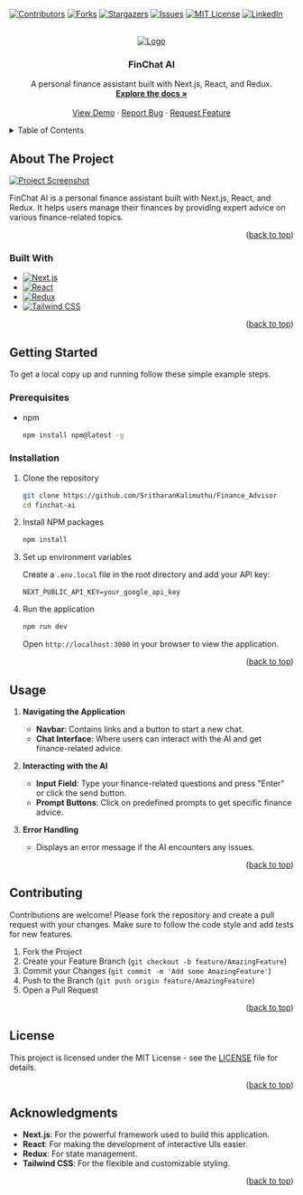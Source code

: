 <a id="readme-top"></a>

[![Contributors][contributors-shield]][contributors-url]
[![Forks][forks-shield]][forks-url]
[![Stargazers][stars-shield]][stars-url]
[![Issues][issues-shield]][issues-url]
[![MIT License][license-shield]][license-url]
[![LinkedIn][linkedin-shield]][linkedin-url]

<!-- PROJECT LOGO -->
<br />
<div align="center">
  <a href="https://github.com/SritharanKalimuthu/Finance_Advisor">
    <img src="https://img.shields.io/badge/next.js-000000?style=for-the-badge&logo=nextdotjs&logoColor=white" alt="Logo" width="80" height="80">
  </a>

  <h3 align="center">FinChat AI</h3>

  <p align="center">
    A personal finance assistant built with Next.js, React, and Redux.
    <br />
    <a href="https://github.com/SritharanKalimuthu/Finance_Advisor"><strong>Explore the docs »</strong></a>
    <br />
    <br />
    <a href="https://github.com/SritharanKalimuthu/Finance_Advisor">View Demo</a>
    ·
    <a href="https://github.com/SritharanKalimuthu/Finance_Advisor/issues/new?labels=bug&template=bug-report---.md">Report Bug</a>
    ·
    <a href="https://github.com/SritharanKalimuthu/Finance_Advisor/issues/new?labels=enhancement&template=feature-request---.md">Request Feature</a>
    </p>

</div>

<!-- TABLE OF CONTENTS -->
<details>
  <summary>Table of Contents</summary>
  <ol>
    <li>
      <a href="#about-the-project">About The Project</a>
      <ul>
        <li><a href="#built-with">Built With</a></li>
      </ul>
    </li>
    <li>
      <a href="#getting-started">Getting Started</a>
      <ul>
        <li><a href="#prerequisites">Prerequisites</a></li>
        <li><a href="#installation">Installation</a></li>
        <li><a href="#environment-variables">Environment Variables</a></li>
      </ul>
    </li>
    <li><a href="#usage">Usage</a></li>
    <li><a href="#contributing">Contributing</a></li>
    <li><a href="#license">License</a></li>
    <li><a href="#acknowledgments">Acknowledgments</a></li>
  </ol>
</details>

<!-- ABOUT THE PROJECT -->
## About The Project

[![Project Screenshot](<img src="./app/assets/screenshot/finchat.png" alt=""> "View Project Review")](https://finance-advisor-o911lkps3-sritharankalimuthus-projects.vercel.app/)

FinChat AI is a personal finance assistant built with Next.js, React, and Redux. It helps users manage their finances by providing expert advice on various finance-related topics.


<p align="right">(<a href="#readme-top">back to top</a>)</p>

### Built With

* [![Next.js][Next.js]][Next-url]
* [![React][React.js]][React-url]
* [![Redux][Redux]][Redux-url]
* [![Tailwind CSS][Tailwind CSS]][Tailwind-url]

<p align="right">(<a href="#readme-top">back to top</a>)</p>

<!-- GETTING STARTED -->
## Getting Started

To get a local copy up and running follow these simple example steps.

### Prerequisites

* npm
  ```sh
  npm install npm@latest -g
  ```

### Installation

1. Clone the repository
   ```sh
   git clone https://github.com/SritharanKalimuthu/Finance_Advisor
   cd finchat-ai
   ```

2. Install NPM packages
   ```sh
   npm install
   ```

3. Set up environment variables

   Create a `.env.local` file in the root directory and add your API key:
   ```env
   NEXT_PUBLIC_API_KEY=your_google_api_key
   ```

4. Run the application
   ```sh
   npm run dev
   ```

   Open `http://localhost:3000` in your browser to view the application.

<p align="right">(<a href="#readme-top">back to top</a>)</p>

<!-- USAGE EXAMPLES -->
## Usage

1. **Navigating the Application**

   - **Navbar**: Contains links and a button to start a new chat.
   - **Chat Interface**: Where users can interact with the AI and get finance-related advice.

2. **Interacting with the AI**

   - **Input Field**: Type your finance-related questions and press "Enter" or click the send button.
   - **Prompt Buttons**: Click on predefined prompts to get specific finance advice.

3. **Error Handling**

   - Displays an error message if the AI encounters any issues.

<p align="right">(<a href="#readme-top">back to top</a>)</p>

<!-- CONTRIBUTING -->
## Contributing

Contributions are welcome! Please fork the repository and create a pull request with your changes. Make sure to follow the code style and add tests for new features.

1. Fork the Project
2. Create your Feature Branch (`git checkout -b feature/AmazingFeature`)
3. Commit your Changes (`git commit -m 'Add some AmazingFeature'`)
4. Push to the Branch (`git push origin feature/AmazingFeature`)
5. Open a Pull Request

<p align="right">(<a href="#readme-top">back to top</a>)</p>

<!-- LICENSE -->
## License

This project is licensed under the MIT License - see the [LICENSE](LICENSE) file for details.

<p align="right">(<a href="#readme-top">back to top</a>)</p>

<!-- ACKNOWLEDGMENTS -->
## Acknowledgments

- **Next.js**: For the powerful framework used to build this application.
- **React**: For making the development of interactive UIs easier.
- **Redux**: For state management.
- **Tailwind CSS**: For the flexible and customizable styling.

<p align="right">(<a href="#readme-top">back to top</a>)</p>

<!-- MARKDOWN LINKS & IMAGES -->
<!-- https://www.markdownguide.org/basic-syntax/#reference-style-links -->
[contributors-shield]: https://img.shields.io/github/contributors/yourusername/finchat-ai.svg?style=for-the-badge
[contributors-url]: https://github.com/yourusername/finchat-ai/graphs/contributors
[forks-shield]: https://img.shields.io/github/forks/yourusername/finchat-ai.svg?style=for-the-badge
[forks-url]: https://github.com/yourusername/finchat-ai/network/members
[stars-shield]: https://img.shields.io/github/stars/yourusername/finchat-ai.svg?style=for-the-badge
[stars-url]: https://github.com/yourusername/finchat-ai/stargazers
[issues-shield]: https://img.shields.io/github/issues/yourusername/finchat-ai.svg?style=for-the-badge
[issues-url]: https://github.com/yourusername/finchat-ai/issues
[license-shield]: https://img.shields.io/github/license/yourusername/finchat-ai.svg?style=for-the-badge
[license-url]: https://github.com/yourusername/finchat-ai/blob/master/LICENSE
[linkedin-shield]: https://img.shields.io/badge/-LinkedIn-black.svg?style=for-the-badge&logo=linkedin&colorB=555
[linkedin-url]: https://linkedin.com/in/yourlinkedinprofile
[product-screenshot]: images/screenshot.png
[Next.js]: https://img.shields.io/badge/next.js-000000?style=for-the-badge&logo=nextdotjs&logoColor=white
[Next-url]: https://nextjs.org/
[React.js]: https://img.shields.io/badge/React-20232A?style=for-the-b
[React-url]: https://reactjs.org/
[Redux]: https://img.shields.io/badge/Redux-764ABC?style=for-the-badge&logo=redux&logoColor=white
[Redux-url]: https://redux.js.org/
[Tailwind CSS]: https://img.shields.io/badge/Tailwind%20CSS-06B6D4?style=for-the-badge&logo=tailwind-css&logoColor=white
[Tailwind-url]: https://tailwindcss.com/
```
